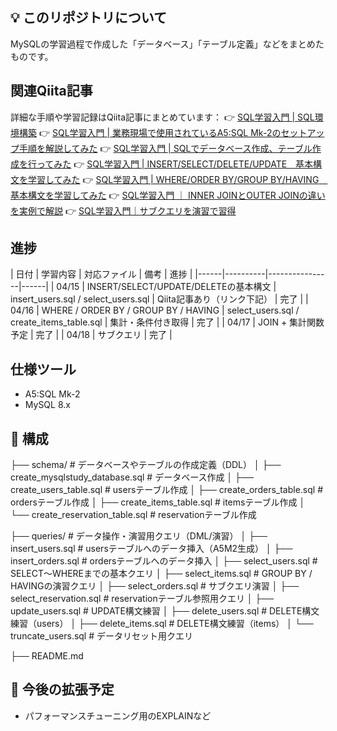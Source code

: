 ## 💡 このリポジトリについて

MySQLの学習過程で作成した「データベース」「テーブル定義」などをまとめたものです。

## 関連Qiita記事
詳細な手順や学習記録はQiita記事にまとめています：
👉 [SQL学習入門 | SQL環境構築](https://qiita.com/suica1010/items/6ef7f1d30bb6c4243f77)
👉 [SQL学習入門 | 業務現場で使用されているA5:SQL Mk-2のセットアップ手順を解説してみた](https://qiita.com/suica1010/items/691e6eff4a6649fa7bb5)
👉 [SQL学習入門 | SQLでデータベース作成、テーブル作成を行ってみた](https://qiita.com/suica1010/items/8b7a1f75cdf0140fa62c)
👉 [SQL学習入門 | INSERT/SELECT/DELETE/UPDATE　基本構文を学習してみた](https://qiita.com/suica1010/items/f28774e16e7f589029ef)
👉 [SQL学習入門 | WHERE/ORDER BY/GROUP BY/HAVING　基本構文を学習してみた](https://qiita.com/suica1010/items/17ea0f22e1b6750984f1)
👉 [SQL学習入門 ｜ INNER JOINとOUTER JOINの違いを実例で解説](https://qiita.com/suica1010/items/ce76be2580faec9689d4)
👉 [SQL学習入門｜サブクエリを演習で習得](https://qiita.com/suica1010/items/eeb0831ed563816d1f83)

## 進捗
| 日付 | 学習内容 | 対応ファイル | 備考 | 進捗 |
|------|----------|----------------|------|
| 04/15 | INSERT/SELECT/UPDATE/DELETEの基本構文 | insert_users.sql / select_users.sql | Qiita記事あり（リンク下記） | 完了 |
| 04/16 | WHERE / ORDER BY / GROUP BY / HAVING | select_users.sql / create_items_table.sql | 集計・条件付き取得 | 完了 |
| 04/17 | JOIN + 集計関数予定 | 完了 |
| 04/18 | サブクエリ | 完了 |

## 仕様ツール
- A5:SQL Mk-2
- MySQL 8.x

## 📂 構成
├── schema/  # データベースやテーブルの作成定義（DDL）
│   ├── create_mysqlstudy_database.sql      # データベース作成
│   ├── create_users_table.sql              # usersテーブル作成
│   ├── create_orders_table.sql             # ordersテーブル作成
│   ├── create_items_table.sql              # itemsテーブル作成
│   └── create_reservation_table.sql        # reservationテーブル作成

├── queries/  # データ操作・演習用クエリ（DML/演習）
│   ├── insert_users.sql                    # usersテーブルへのデータ挿入（A5M2生成）
│   ├── insert_orders.sql                   # ordersテーブルへのデータ挿入
│   ├── select_users.sql                    # SELECT〜WHEREまでの基本クエリ
│   ├── select_items.sql                    # GROUP BY / HAVINGの演習クエリ
│   ├── select_orders.sql                   # サブクエリ演習
│   ├── select_reservation.sql              # reservationテーブル参照用クエリ
│   ├── update_users.sql                    # UPDATE構文練習
│   ├── delete_users.sql                    # DELETE構文練習（users）
│   ├── delete_items.sql                    # DELETE構文練習（items）
│   └── truncate_users.sql                  # データリセット用クエリ

├── README.md

## 🧠 今後の拡張予定

- パフォーマンスチューニング用のEXPLAINなど
